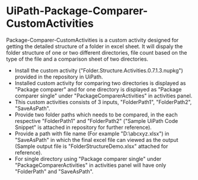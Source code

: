 # UiPath-Package-Comparer-CustomActivities
Package-Comparer-CustomActivities is a custom activity designed for getting the detailed structure of a folder in excel sheet. 
It will dispaly the folder structure of one or two different directories, file count based on the type of the file and a comparison sheet of two directories.
  * Install the custom activity ("Folder.Structure.Activities.0.7.1.3.nupkg") provided in the repository in UiPath.
  * Installed custom activity for comparing two directories is displayed as "Package comparer" and for one directory is displayed as           "Package comparer single" under "PackageComparerActivities" in activities panel.
  * This custom activities consists of 3 inputs, "FolderPath1", "FolderPath2", "SaveAsPath".
  * Provide two folder paths which needs to be compared, in the each respective "FolderPath1" and "FolderPath2" ("Sample UiPath Code           Snippet" is attached in repository for further reference).  
  * Provide a path with file name (For example "D:\abcxyz.xlsx") in "SaveAsPath" in which the final excel file can viewed as the output       (Sample output file is "FolderStructureDemo.xlsx" attached for reference).
  * For single directory using "Package comparer single" under "PackageComparerActivities" in activities panel will have only "FolderPath"
    and "SaveAsPath".
